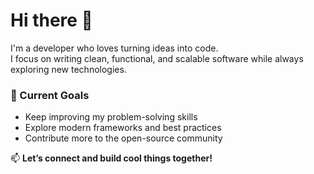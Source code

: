 # Hi there 👋

I'm a developer who loves turning ideas into code.  
I focus on writing clean, functional, and scalable software while always exploring new technologies.  
  

### 🌱 Current Goals
- Keep improving my problem-solving skills  
- Explore modern frameworks and best practices  
- Contribute more to the open-source community  

📫 **Let’s connect and build cool things together!**
